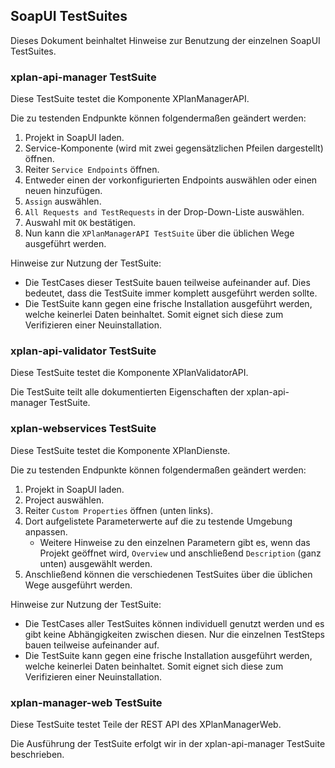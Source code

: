 ## SoapUI TestSuites

Dieses Dokument beinhaltet Hinweise zur Benutzung der einzelnen SoapUI TestSuites.

### xplan-api-manager TestSuite

Diese TestSuite testet die Komponente XPlanManagerAPI.

Die zu testenden Endpunkte können folgendermaßen geändert werden:

1. Projekt in SoapUI laden.
2. Service-Komponente (wird mit zwei gegensätzlichen Pfeilen dargestellt) öffnen.
3. Reiter `Service Endpoints` öffnen.
4. Entweder einen der vorkonfigurierten Endpoints auswählen oder einen neuen hinzufügen.
5. `Assign` auswählen.
6. `All Requests and TestRequests` in der Drop-Down-Liste auswählen.
7. Auswahl mit `OK` bestätigen.
8. Nun kann die `XPlanManagerAPI TestSuite` über die üblichen Wege ausgeführt werden.

Hinweise zur Nutzung der TestSuite:

- Die TestCases dieser TestSuite bauen teilweise aufeinander auf. Dies bedeutet, dass die TestSuite immer komplett ausgeführt werden sollte.
- Die TestSuite kann gegen eine frische Installation ausgeführt werden, welche keinerlei Daten beinhaltet. Somit eignet sich diese zum Verifizieren einer Neuinstallation.

### xplan-api-validator TestSuite

Diese TestSuite testet die Komponente XPlanValidatorAPI.

Die TestSuite teilt alle dokumentierten Eigenschaften der xplan-api-manager TestSuite.

### xplan-webservices TestSuite

Diese TestSuite testet die Komponente XPlanDienste.

Die zu testenden Endpunkte können folgendermaßen geändert werden:

1. Projekt in SoapUI laden.
2. Project auswählen.
3. Reiter `Custom Properties` öffnen (unten links).
4. Dort aufgelistete Parameterwerte auf die zu testende Umgebung anpassen.
   * Weitere Hinweise zu den einzelnen Parametern gibt es, wenn das Projekt geöffnet wird, `Overview` und anschließend `Description` (ganz unten) ausgewählt werden.
5. Anschließend können die verschiedenen TestSuites über die üblichen Wege ausgeführt werden.

Hinweise zur Nutzung der TestSuite:

- Die TestCases aller TestSuites können individuell genutzt werden und es gibt keine Abhängigkeiten zwischen diesen. Nur die einzelnen TestSteps bauen teilweise aufeinander auf.
- Die TestSuite kann gegen eine frische Installation ausgeführt werden, welche keinerlei Daten beinhaltet. Somit eignet sich diese zum Verifizieren einer Neuinstallation.

### xplan-manager-web TestSuite

Diese TestSuite testet Teile der REST API des XPlanManagerWeb.

Die Ausführung der TestSuite erfolgt wir in der xplan-api-manager TestSuite beschrieben.
